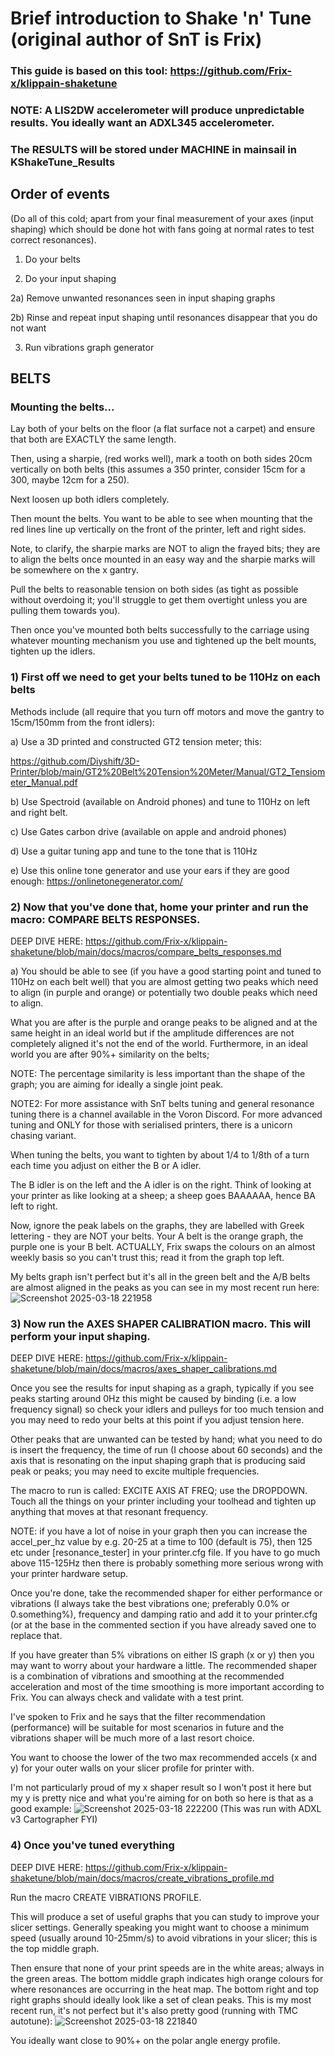 # Brief introduction to Shake 'n' Tune (original author of SnT is Frix)

### This guide is based on this tool: https://github.com/Frix-x/klippain-shaketune

### NOTE: A LIS2DW accelerometer will produce unpredictable results.  You ideally want an ADXL345 accelerometer.

### The RESULTS will be stored under MACHINE in mainsail in KShakeTune_Results 

## Order of events

(Do all of this cold; apart from your final measurement of your axes (input shaping) which should be done hot with fans going at normal rates to test correct resonances).

1) Do your belts

2) Do your input shaping

2a) Remove unwanted resonances seen in input shaping graphs

2b) Rinse and repeat input shaping until resonances disappear that you do not want

3) Run vibrations graph generator

## BELTS

### Mounting the belts...

Lay both of your belts on the floor (a flat surface not a carpet) and ensure that both are EXACTLY the same length.

Then, using a sharpie, (red works well), mark a tooth on both sides 20cm vertically on both belts (this assumes a 350 printer, consider 15cm for a 300, maybe 12cm for a 250).

Next loosen up both idlers completely.

Then mount the belts.  You want to be able to see when mounting that the red lines line up vertically on the front of the printer, left and right sides.

Note, to clarify, the sharpie marks are NOT to align the frayed bits; they are to align the belts once mounted in an easy way and the sharpie marks will be somewhere on the x gantry.

Pull the belts to reasonable tension on both sides (as tight as possible without overdoing it; you'll struggle to get them overtight unless you are pulling them towards you).

Then once you've mounted both belts successfully to the carriage using whatever mounting mechanism you use and tightened up the belt mounts, tighten up the idlers.

### 1) First off we need to get your belts tuned to be 110Hz on each belts

Methods include (all require that you turn off motors and move the gantry to 15cm/150mm from the front idlers):

a) Use a 3D printed and constructed GT2 tension meter; this: 

https://github.com/Diyshift/3D-Printer/blob/main/GT2%20Belt%20Tension%20Meter/Manual/GT2_Tensiometer_Manual.pdf

b) Use Spectroid (available on Android phones) and tune to 110Hz on left and right belt.

c) Use Gates carbon drive (available on apple and android phones)

d) Use a guitar tuning app and tune to the tone that is 110Hz

e) Use this online tone generator and use your ears if they are good enough: https://onlinetonegenerator.com/

### 2) Now that you've done that, home your printer and run the macro: COMPARE BELTS RESPONSES.

DEEP DIVE HERE: https://github.com/Frix-x/klippain-shaketune/blob/main/docs/macros/compare_belts_responses.md

a) You should be able to see (if you have a good starting point and tuned to 110Hz on each belt well) that you are almost getting two peaks which need to align (in purple and orange) or potentially two double peaks which need to align.

What you are after is the purple and orange peaks to be aligned and at the same height in an ideal world but if the amplitude differences are not completely aligned it's not the end of the world.  Furthermore, in an ideal world you are after 90%+ similarity on the belts;

NOTE: The percentage similarity is less important than the shape of the graph; you are aiming for ideally a single joint peak.

NOTE2: For more assistance with SnT belts tuning and general resonance tuning there is a channel available in the Voron Discord.  For more advanced tuning and ONLY for those with serialised printers, there is a unicorn chasing variant.

When tuning the belts, you want to tighten by about 1/4 to 1/8th of a turn each time you adjust on either the B or A idler.

The B idler is on the left and the A idler is on the right.  Think of looking at your printer as like looking at a sheep; a sheep goes BAAAAAA, hence BA left to right.

Now, ignore the peak labels on the graphs, they are labelled with Greek lettering - they are NOT your belts.  Your A belt is the orange graph, the purple one is your B belt.  ACTUALLY, Frix swaps the colours on an almost weekly basis so you can't trust this; read it from the graph top left.

My belts graph isn't perfect but it's all in the green belt and the A/B belts are almost aligned in the peaks as you can see in my most recent run here: 
![Screenshot 2025-03-18 221958](https://github.com/user-attachments/assets/c6b014e4-a44a-44ab-93b2-f29f2d5c7ba9)

### 3) Now run the AXES SHAPER CALIBRATION macro.  This will perform your input shaping.

DEEP DIVE HERE: https://github.com/Frix-x/klippain-shaketune/blob/main/docs/macros/axes_shaper_calibrations.md

Once you see the results for input shaping as a graph, typically if you see peaks starting around 0Hz this might be caused by binding (i.e. a low frequency signal) so check your idlers and pulleys for too much tension and you may need to redo your belts at this point if you adjust tension here.

Other peaks that are unwanted can be tested by hand; what you need to do is insert the frequency, the time of run (I choose about 60 seconds) and the axis that is resonating on the input shaping graph that is producing said peak or peaks; you may need to excite multiple frequencies.

The macro to run is called: EXCITE AXIS AT FREQ; use the DROPDOWN.  Touch all the things on your printer including your toolhead and tighten up anything that moves at that resonant frequency.

NOTE: if you have a lot of noise in your graph then you can increase the accel_per_hz value by e.g. 20-25 at a time to 100 (default is 75), then 125 etc under [resonance_tester] in your  printer.cfg file.  If you have to go much above 115-125Hz then there is probably something more serious wrong with your printer hardware setup.

Once you're done, take the recommended shaper for either performance or vibrations (I always take the best vibrations one; preferably 0.0% or 0.something%), frequency and damping ratio and add it to your printer.cfg (or at the base in the commented section if you have already saved one to replace that.

If you have greater than 5% vibrations on either IS graph (x or y) then you may want to worry about your hardware a little.  The recommended shaper is a combination of vibrations and smoothing at the recommended acceleration and most of the time smoothing is more important according to Frix.  You can always check and validate with a test print.

I've spoken to Frix and he says that the filter recommendation (performance) will be suitable for most scenarios in future and the vibrations shaper will be much more of a last resort choice.

You want to choose the lower of the two max recommended accels (x and y) for your outer walls on your slicer profile for printer with.

I'm not particularly proud of my x shaper result so I won't post it here but my y is pretty nice and what you're aiming for on both so here is that as a good example:
![Screenshot 2025-03-18 222200](https://github.com/user-attachments/assets/0217a276-59e0-486e-8093-a7b5ae789984)
(This was run with ADXL v3 Cartographer FYI)

### 4) Once you've tuned everything

DEEP DIVE HERE: https://github.com/Frix-x/klippain-shaketune/blob/main/docs/macros/create_vibrations_profile.md

Run the macro CREATE VIBRATIONS PROFILE.

This will produce a set of useful graphs that you can study to improve your slicer settings.  Generally speaking you might want to choose a minimum speed (usually around 10-25mm/s) to avoid vibrations in your slicer; this is the top middle graph.

Then ensure that none of your print speeds are in the white areas; always in the green areas.  The bottom middle graph indicates high orange colours for where resonances are occurring in the heat map.  The bottom right and top right graphs should ideally look like a set of clean peaks.  This is my most recent run, it's not perfect but it's also pretty good (running with TMC autotune): 
![Screenshot 2025-03-18 221840](https://github.com/user-attachments/assets/d16b2b3c-9332-4cc6-b9ac-62b7901d8f63)

You ideally want close to 90%+ on the polar angle energy profile. 
